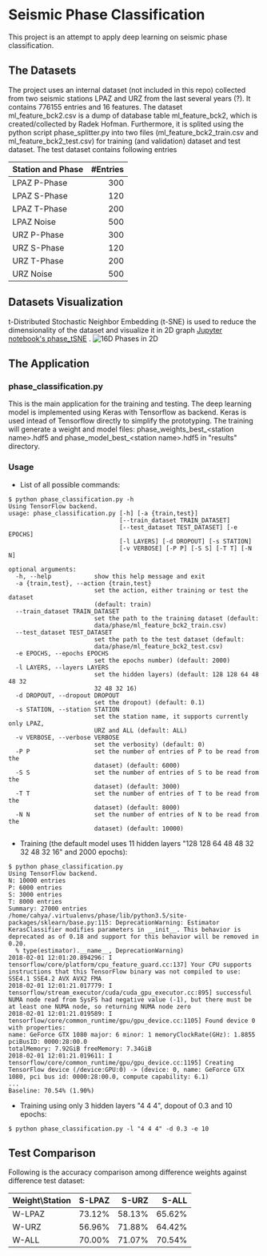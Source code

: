 # Seismic Phase Classification

This project is an attempt to apply deep learning on seismic phase classification. 

## The Datasets
The project uses an internal dataset (not included in this repo) collected from two seismic stations LPAZ 
and URZ from the last several years (?). It contains 776155 entries and 16 features. The dataset  
ml_feature_bck2.csv is a dump of database table ml_feature_bck2, which is created/collected by Radek Hofman.
Furthermore, it is splited using the python script phase_splitter.py into two files (ml_feature_bck2_train.csv 
and ml_feature_bck2_test.csv) for training (and validation) dataset and test dataset. The test dataset 
contains following entries

|  Station and Phase | #Entries    |
| ------------------ |  ----------:|
|  LPAZ P-Phase      |   300       |
|  LPAZ S-Phase      |   120       |
|  LPAZ T-Phase      |   200       |
|  LPAZ Noise        |   500       |
|  URZ P-Phase       |   300       |
|  URZ S-Phase       |   120       |
|  URZ T-Phase       |   200       |
|  URZ Noise         |   500       |


## Datasets Visualization
t-Distributed Stochastic Neighbor Embedding (t-SNE) is used to reduce the dimensionality of the dataset
and visualize it in 2D graph [Jupyter notebook's phase_tSNE](https://github.com/cahya-wirawan/phase-classification/blob/master/phase_tsne.ipynb) . 
![16D Phases in 2D](https://github.com/cahya-wirawan/phase-classification/blob/master/images/4Phases-tSNE.jpg)

## The Application

### phase_classification.py
This is the main application for the training and testing. The deep learning model is implemented using Keras 
with Tensorflow as backend. Keras is used intead of Tensorflow directly to simplify the prototyping. The training will 
generate a weight and model files: phase_weights_best_&lt;station name&gt;.hdf5 and 
phase_model_best_&lt;station name&gt;.hdf5 in "results" directory. 

### Usage

* List of all possible commands:
```
$ python phase_classification.py -h                                                                                      
Using TensorFlow backend.                                                                                                                                  
usage: phase_classification.py [-h] [-a {train,test}]                                                                                                      
                               [--train_dataset TRAIN_DATASET]                                                                                             
                               [--test_dataset TEST_DATASET] [-e EPOCHS]                                                                                   
                               [-l LAYERS] [-d DROPOUT] [-s STATION]                                                                                       
                               [-v VERBOSE] [-P P] [-S S] [-T T] [-N N]                                                                                    
                                                                                                                                                           
optional arguments:                                                                                                                                        
  -h, --help            show this help message and exit                                                                                                    
  -a {train,test}, --action {train,test}                                                                                                                   
                        set the action, either training or test the dataset                                                                                
                        (default: train)                                                                                                                   
  --train_dataset TRAIN_DATASET                                                                                                                            
                        set the path to the training dataset (default:                                                                                     
                        data/phase/ml_feature_bck2_train.csv)                                                                                              
  --test_dataset TEST_DATASET                                                                                                                              
                        set the path to the test dataset (default:                                                                                         
                        data/phase/ml_feature_bck2_test.csv)                                                                                               
  -e EPOCHS, --epochs EPOCHS                                                                                                                               
                        set the epochs number) (default: 2000)                                                                                             
  -l LAYERS, --layers LAYERS                                                                                                                               
                        set the hidden layers) (default: 128 128 64 48 48 32                                                                               
                        32 48 32 16)                                                                                                                       
  -d DROPOUT, --dropout DROPOUT                                                                                                                            
                        set the dropout) (default: 0.1)                                                                                                    
  -s STATION, --station STATION                                                                                                                            
                        set the station name, it supports currently only LPAZ,                                                                             
                        URZ and ALL (default: ALL)                                                                                                         
  -v VERBOSE, --verbose VERBOSE                                                                                                                            
                        set the verbosity) (default: 0)                                                                                                    
  -P P                  set the number of entries of P to be read from the                                                                                 
                        dataset) (default: 6000)                                                                                                           
  -S S                  set the number of entries of S to be read from the                                                                                 
                        dataset) (default: 3000)                                                                                                           
  -T T                  set the number of entries of T to be read from the                                                                                 
                        dataset) (default: 8000)                                                                                                           
  -N N                  set the number of entries of N to be read from the                                                                                 
                        dataset) (default: 10000)                
```

* Training (the default model uses 11 hidden layers "128 128 64 48 48 32 32 48 32 16" and 2000 epochs):
```
$ python phase_classification.py
Using TensorFlow backend.
N: 10000 entries
P: 6000 entries
S: 3000 entries
T: 8000 entries
Summary: 27000 entries
/home/cahya/.virtualenvs/phase/lib/python3.5/site-packages/sklearn/base.py:115: DeprecationWarning: Estimator KerasClassifier modifies parameters in __init__. This behavior is deprecated as of 0.18 and support for this behavior will be removed in 0.20.
  % type(estimator).__name__, DeprecationWarning)
2018-02-01 12:01:20.894296: I tensorflow/core/platform/cpu_feature_guard.cc:137] Your CPU supports instructions that this TensorFlow binary was not compiled to use: SSE4.1 SSE4.2 AVX AVX2 FMA
2018-02-01 12:01:21.017779: I tensorflow/stream_executor/cuda/cuda_gpu_executor.cc:895] successful NUMA node read from SysFS had negative value (-1), but there must be at least one NUMA node, so returning NUMA node zero
2018-02-01 12:01:21.019589: I tensorflow/core/common_runtime/gpu/gpu_device.cc:1105] Found device 0 with properties: 
name: GeForce GTX 1080 major: 6 minor: 1 memoryClockRate(GHz): 1.8855
pciBusID: 0000:28:00.0
totalMemory: 7.92GiB freeMemory: 7.34GiB
2018-02-01 12:01:21.019611: I tensorflow/core/common_runtime/gpu/gpu_device.cc:1195] Creating TensorFlow device (/device:GPU:0) -> (device: 0, name: GeForce GTX 1080, pci bus id: 0000:28:00.0, compute capability: 6.1)
...
Baseline: 70.54% (1.90%)

```
* Training using only 3 hidden layers "4 4 4", dopout of 0.3 and 10 epochs:
```
$ python phase_classification.py -l "4 4 4" -d 0.3 -e 10
```
## Test Comparison

Following is the accuracy comparison among difference weights against difference test dataset:

|  Weight\Station |  S-LPAZ   |  S-URZ   |  S-ALL   |
| --------------- | ---------:|---------:| --------:|
| W-LPAZ          |   73.12%  |  58.13%  |  65.62%  |
| W-URZ           |   56.96%  |  71.88%  |  64.42%  |
| W-ALL           |   70.00%  |  71.07%  |  70.54%  |